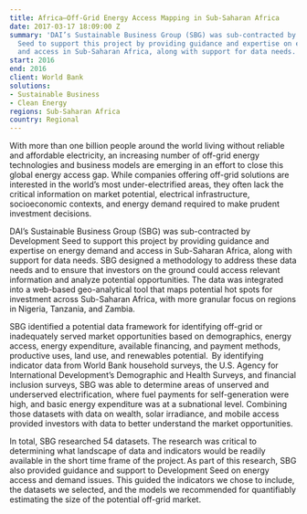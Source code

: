 ```yaml
---
title: Africa–Off-Grid Energy Access Mapping in Sub-Saharan Africa
date: 2017-03-17 18:09:00 Z
summary: 'DAI’s Sustainable Business Group (SBG) was sub-contracted by Development
  Seed to support this project by providing guidance and expertise on energy demand
  and access in Sub-Saharan Africa, along with support for data needs. '
start: 2016
end: 2016
client: World Bank
solutions:
- Sustainable Business
- Clean Energy
regions: Sub-Saharan Africa
country: Regional
---
```


With more than one billion people around the world living without reliable and affordable electricity, an increasing number of off-grid energy technologies and business models are emerging in an effort to close this global energy access gap. While companies offering off-grid solutions are interested in the world’s most under-electrified areas, they often lack the critical information on market potential, electrical infrastructure, socioeconomic contexts, and energy demand required to make prudent investment decisions.

DAI’s Sustainable Business Group (SBG) was sub-contracted by Development Seed to support this project by providing guidance and expertise on energy demand and access in Sub-Saharan Africa, along with support for data needs. SBG designed a methodology to address these data needs and to ensure that investors on the ground could access relevant information and analyze potential opportunities. The data was integrated into a web-based geo-analytical tool that maps potential hot spots for investment across Sub-Saharan Africa, with more granular focus on regions in Nigeria, Tanzania, and Zambia. 
 
SBG identified a potential data framework for identifying off-grid or inadequately served market opportunities based on demographics, energy access, energy expenditure, available financing, and payment methods, productive uses, land use, and renewables potential.  By identifying indicator data from World Bank household surveys, the U.S. Agency for International Development’s Demographic and Health Surveys, and financial inclusion surveys, SBG was able to determine areas of unserved and underserved electrification, where fuel payments for self-generation were high, and basic energy expenditure was at a subnational level. Combining those datasets with data on wealth, solar irradiance, and mobile access provided investors with data to better understand the market opportunities.  
 
In total, SBG researched 54 datasets. The research was critical to determining what landscape of data and indicators would be readily available in the short time frame of the project. As part of this research, SBG also provided guidance and support to Development Seed on energy access and demand issues. This guided the indicators we chose to include, the datasets we selected, and the models we recommended for quantifiably estimating the size of the potential off-grid market. 